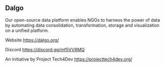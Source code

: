 ## Dalgo

Our open-source data platform enables NGOs to harness the power of data by automating data consolidation, transformation, storage and visualization on a unified platform.

Website https://dalgo.org/

Discord https://discord.gg/mf5VV8MQ

An initiative by Project Tech4Dev https://projecttech4dev.org/
